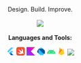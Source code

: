 <!-- # Hi, I'm Michael 👋🏾 -->


<!-- ![](https://komarev.com/ghpvc/?username=michaeldadzie&color=blue&style=flat)
<br>
![Michael's github stats](https://github-readme-stats.vercel.app/api?username=michaeldadzie)
<img align="right" alt="Coder GIF" height=200 width=200 src="https://github.com/michaeldadzie/michaeldadzie/blob/main/Assets/animation.gif" />
<br>
<br> -->
<!-- <div align="center">
  <a href="https://twitter.com/michaeldadziie">
  <img height="22px" alt="Michael's Twitter" width="22px" src="https://image.flaticon.com/icons/png/512/733/733579.png" />
</a>
<a href="https://linkedin.com/in/michaeldadzie">
  <img height="22px" alt="Michael's Linkdein" width="22px" src="https://image.flaticon.com/icons/png/512/174/174857.png" />
</a>
<a href="https://github.com/michaeldadzie">
  <img height="22px" alt="Michael's Github" width="22px" src="https://image.flaticon.com/icons/png/512/733/733553.png" />
</a>
<a href="https://instagram.com/michaeldadzie_">
  <img height="22px" alt="Michael's Instagram" width="22px" src="https://image.flaticon.com/icons/png/512/1384/1384063.png" />
</a>
<a href="https://dev.to/michaeldadzie">
  <img height="22px" alt="Michael's Dev" width="22px" src="https://res.cloudinary.com/practicaldev/image/fetch/s--R9qwOwpC--/c_limit%2Cf_auto%2Cfl_progressive%2Cq_auto%2Cw_880/https://thepracticaldev.s3.amazonaws.com/i/78hs31fax49uwy6kbxyw.png" />
</a>
<br>
</div> -->
<div align="center">
Design. Build. Improve.
</div>
<br>
<div align='center' style="margin: 0 auto"><img src="https://github-readme-streak-stats.herokuapp.com?user=michaeldadzie"> </div>
</div>

<div align="center">
  <p><b>Languages and Tools:</b></p>
<code><img height="20" src="https://raw.githubusercontent.com/github/explore/80688e429a7d4ef2fca1e82350fe8e3517d3494d/topics/flutter/flutter.png"></code>
<code><img height="20" src="https://raw.githubusercontent.com/github/explore/80688e429a7d4ef2fca1e82350fe8e3517d3494d/topics/swift/swift.png"></code>
<code><img height="20" src="https://raw.githubusercontent.com/github/explore/80688e429a7d4ef2fca1e82350fe8e3517d3494d/topics/kotlin/kotlin.png"></code>
<code><img height="20" src="https://raw.githubusercontent.com/github/explore/80688e429a7d4ef2fca1e82350fe8e3517d3494d/topics/dart/dart.png"></code>
<code><img height="20" src="https://raw.githubusercontent.com/github/explore/80688e429a7d4ef2fca1e82350fe8e3517d3494d/topics/android/android.png"></code>
<code><img height="20" src="https://raw.githubusercontent.com/github/explore/80688e429a7d4ef2fca1e82350fe8e3517d3494d/topics/firebase/firebase.png"></code>
<code><img height="20" src="https://miro.medium.com/max/2048/1*6XgfDCVn81AYX68Xvd2I-g@2x.png"></code>
<br>
<br>
  </div>




<!--
**michaeldadzie/michaeldadzie** is a ✨ _special_ ✨ repository because its `README.md` (this file) appears on your GitHub profile.

Here are some ideas to get you started:

- 🔭 I’m currently working on ...
- 🌱 I’m currently learning ...
- 👯 I’m looking to collaborate on ...
- 🤔 I’m looking for help with ...
- 💬 Ask me about ...
- 📫 How to reach me: ...
- 😄 Pronouns: ...
- ⚡ Fun fact: ...
-->
